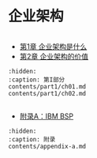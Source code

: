 # 企业架构

```{rubric} 第I部分：理解企业架构
```

* [第1章 企业架构是什么](contents/part1/ch01.md)
* [第2章 企业架构的价值](contents/part1/ch02.md)

```{toctree}
:hidden:
:caption: 第I部分
contents/part1/ch01.md
contents/part1/ch02.md
```

```{rubric} 附录
```

* [附录A：IBM BSP](contents/appendix-a.md)

```{toctree}
:hidden:
:caption: 附录
contents/appendix-a.md
```
